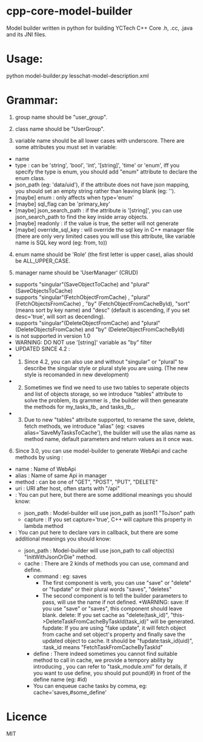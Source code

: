 # cpp-core-model-builder

Model builder written in python for building YCTech C++ Core .h, .cc, .java and its JNI files.


# Usage:
python model-builder.py lesschat-model-description.xml


# Grammar:
1. group name should be "user_group".

2. class name should be "UserGroup".

3. variable name should be all lower cases with underscore. There are some attributes you must set in variable:
  - name
  - type : can be 'string', 'bool', 'int', '[string]', 'time'
           or 'enum', iff you specify the type is enum, you should add "enum" attribute to declare the enum class.
  - json_path (eg: 'data/uid'), if the attribute does not have json mapping, you should set an empty string rather than leaving blank (eg: '').
  - [maybe] enum : only affects when type='enum'
  - [maybe] sql_flag can be 'primary_key'
  - [maybe] json_search_path : if the attribute is '[string]', you can use json_search_path to find the key inside array objects.
  - [maybe] readonly : if the value is true, the setter will not generate
  - [maybe] override_sql_key : will override the sql key in C++ manager file (there are only very limited cases you will use this attribute, like variable name is SQL key word (eg: from, to))

4. enum name should be 'Role' (the first letter is upper case), alias should be ALL_UPPER_CASE.

5. manager name should be 'UserManager' (CRUD)
  - <save/> supports "singular"(SaveObjectToCache) and "plural"(SaveObjectsToCache)
  - <fetch/> supports "singular"(FetchObjectFromCache) , "plural"(FetchObjectsFromCache) , "by" (FetchObjectFromCacheById), "sort" (means sort by key name) and "desc" (default is ascending, if you set desc='true', will sort as decending).
  - <delete/> supports "singular"(DeleteObjectFromCache) and "plural"(DeleteObjectsFromCache) and "by" (DeleteObjectFromCacheById)
  - <update/> is not supported in version 1.0
  - WARNING: DO NOT use '[string]' variable as "by" filter
  - UPDATED SINCE 4.2 :
  - 1) Since 4.2, you can also use <save/> and <saves/> without "singular" or "plural" to describe the singular style or plural style you are using. (The new style is recomanded in new development)
  - 2) Sometimes we find we need to use two tables to seperate objects and list of objects storage, so we introduce "tables" attribute to solve the problem, its grammer is <saves tables='my_tasks,tasks'/>, the builder will then genearate the methods for my_tasks_tb_ and tasks_tb_.
  - 3) Due to new "tables" attribute supported, to rename the save, delete, fetch methods, we introduce "alias" (eg: <saves alias='SaveMyTasksToCache'), the builder will use the alias name as method name, default parameters and return values as it once was.

6. Since 3.0, you can use model-builder to generate WebApi and cache methods by using <api/>:
  - name : Name of WebApi
  - alias : Name of same Api in manager
  - method : can be one of "GET", "POST", "PUT", "DELETE"
  - uri : URI after host, often starts with "/api"
  - <inputs/> : You can put <variable/> here, but there are some additional meanings you should know:
    - json_path : Model-builder will use json_path as json11 "ToJson" path
    - capture : If you set capture='true', C++ will capture this property in lambda method
  - <outputs/> : You can put <variable/> here to declare vars in callback, but there are some additional meanings you should know:
    - json_path : Model-builder will use json_path to call object(s) "InitWithJsonOrDie" method.
    - cache : There are 2 kinds of methods you can use, command and define.
      - command : eg: saves
        - The first component is verb, you can use "save" or "delete" or "fupdate" or their plural words "saves", "deletes"
        - The second component is to tell the builder parameters to pass, will use the <variable/> name if not defined.
          *WARNING:
          save: If you use "save" or "saves", this component should leave blank.
          delete: If you set cache as "delete(task_id)", "this->DeleteTaskFromCacheByTaskId(task_id)" will be generated.
          fupdate: If you are using "fake update", it will fetch object from cache and set object's property and finally save the updated object to cache.
            It should be "fupdate:task_id(uid)", :task_id means "FetchTaskFromCacheByTaskId"
      - define : There indeed sometimes you cannot find suitable method to call in cache, we provide a tempory ability by introducing <define name='id' description='c++_method'/>, you can refer to "task_module.xml" for details, if you want to use define, you should put pound(#) in front of the define name (eg: #id)
      - You can enqueue cache tasks by comma, eg: cache='saves,#some_define'

# Licence
MIT
